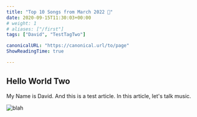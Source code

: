 ```yaml
---
title: "Top 10 Songs from March 2022 🎹"
date: 2020-09-15T11:30:03+00:00
# weight: 1
# aliases: ["/first"]
tags: ["David", "TestTagTwo"]

canonicalURL: "https://canonical.url/to/page"
ShowReadingTime: true

---
```


## Hello World Two

My Name is David. And this is a test article. In this article, let's talk music. 

![blah](../britOne.jpg)